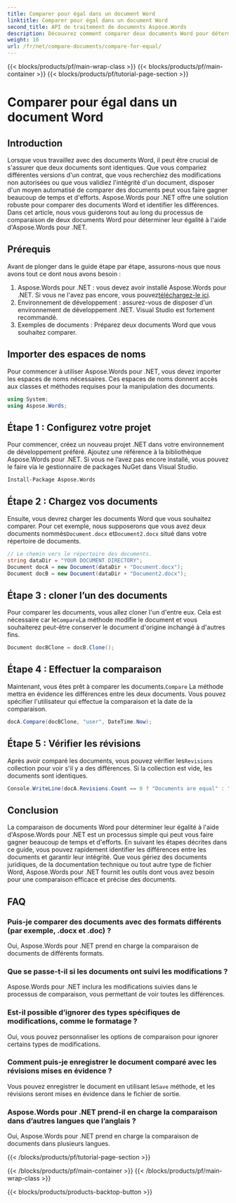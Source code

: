 ```yaml
---
title: Comparer pour égal dans un document Word
linktitle: Comparer pour égal dans un document Word
second_title: API de traitement de documents Aspose.Words
description: Découvrez comment comparer deux documents Word pour déterminer leur égalité à l'aide d'Aspose.Words pour .NET. Suivez ce guide étape par étape pour vous assurer que vos documents sont identiques.
weight: 10
url: /fr/net/compare-documents/compare-for-equal/
---
```


{{< blocks/products/pf/main-wrap-class >}}
{{< blocks/products/pf/main-container >}}
{{< blocks/products/pf/tutorial-page-section >}}

# Comparer pour égal dans un document Word

## Introduction

Lorsque vous travaillez avec des documents Word, il peut être crucial de s'assurer que deux documents sont identiques. Que vous compariez différentes versions d'un contrat, que vous recherchiez des modifications non autorisées ou que vous validiez l'intégrité d'un document, disposer d'un moyen automatisé de comparer des documents peut vous faire gagner beaucoup de temps et d'efforts. Aspose.Words pour .NET offre une solution robuste pour comparer des documents Word et identifier les différences. Dans cet article, nous vous guiderons tout au long du processus de comparaison de deux documents Word pour déterminer leur égalité à l'aide d'Aspose.Words pour .NET. 

## Prérequis

Avant de plonger dans le guide étape par étape, assurons-nous que nous avons tout ce dont nous avons besoin :

1.  Aspose.Words pour .NET : vous devez avoir installé Aspose.Words pour .NET. Si vous ne l'avez pas encore, vous pouvez[téléchargez-le ici](https://releases.aspose.com/words/net/).
2. Environnement de développement : assurez-vous de disposer d'un environnement de développement .NET. Visual Studio est fortement recommandé.
3. Exemples de documents : Préparez deux documents Word que vous souhaitez comparer.

## Importer des espaces de noms

Pour commencer à utiliser Aspose.Words pour .NET, vous devez importer les espaces de noms nécessaires. Ces espaces de noms donnent accès aux classes et méthodes requises pour la manipulation des documents.

```csharp
using System;
using Aspose.Words;
```

## Étape 1 : Configurez votre projet

Pour commencer, créez un nouveau projet .NET dans votre environnement de développement préféré. Ajoutez une référence à la bibliothèque Aspose.Words pour .NET. Si vous ne l’avez pas encore installé, vous pouvez le faire via le gestionnaire de packages NuGet dans Visual Studio.

```sh
Install-Package Aspose.Words
```

## Étape 2 : Chargez vos documents

 Ensuite, vous devrez charger les documents Word que vous souhaitez comparer. Pour cet exemple, nous supposerons que vous avez deux documents nommés`Document.docx` et`Document2.docx` situé dans votre répertoire de documents.

```csharp
// Le chemin vers le répertoire des documents.
string dataDir = "YOUR DOCUMENT DIRECTORY";
Document docA = new Document(dataDir + "Document.docx");
Document docB = new Document(dataDir + "Document2.docx");
```

## Étape 3 : cloner l’un des documents

 Pour comparer les documents, vous allez cloner l'un d'entre eux. Cela est nécessaire car le`Compare`La méthode modifie le document et vous souhaiterez peut-être conserver le document d'origine inchangé à d'autres fins.

```csharp
Document docBClone = docB.Clone();
```

## Étape 4 : Effectuer la comparaison

 Maintenant, vous êtes prêt à comparer les documents.`Compare` La méthode mettra en évidence les différences entre les deux documents. Vous pouvez spécifier l'utilisateur qui effectue la comparaison et la date de la comparaison.

```csharp
docA.Compare(docBClone, "user", DateTime.Now);
```

## Étape 5 : Vérifier les révisions

 Après avoir comparé les documents, vous pouvez vérifier les`Revisions` collection pour voir s'il y a des différences. Si la collection est vide, les documents sont identiques.

```csharp
Console.WriteLine(docA.Revisions.Count == 0 ? "Documents are equal" : "Documents are not equal");
```

## Conclusion

La comparaison de documents Word pour déterminer leur égalité à l'aide d'Aspose.Words pour .NET est un processus simple qui peut vous faire gagner beaucoup de temps et d'efforts. En suivant les étapes décrites dans ce guide, vous pouvez rapidement identifier les différences entre les documents et garantir leur intégrité. Que vous gériez des documents juridiques, de la documentation technique ou tout autre type de fichier Word, Aspose.Words pour .NET fournit les outils dont vous avez besoin pour une comparaison efficace et précise des documents.

## FAQ

### Puis-je comparer des documents avec des formats différents (par exemple, .docx et .doc) ?
Oui, Aspose.Words pour .NET prend en charge la comparaison de documents de différents formats.

### Que se passe-t-il si les documents ont suivi les modifications ?
Aspose.Words pour .NET inclura les modifications suivies dans le processus de comparaison, vous permettant de voir toutes les différences.

### Est-il possible d’ignorer des types spécifiques de modifications, comme le formatage ?
Oui, vous pouvez personnaliser les options de comparaison pour ignorer certains types de modifications.

### Comment puis-je enregistrer le document comparé avec les révisions mises en évidence ?
 Vous pouvez enregistrer le document en utilisant le`Save` méthode, et les révisions seront mises en évidence dans le fichier de sortie.

### Aspose.Words pour .NET prend-il en charge la comparaison dans d’autres langues que l’anglais ?
Oui, Aspose.Words pour .NET prend en charge la comparaison de documents dans plusieurs langues.

{{< /blocks/products/pf/tutorial-page-section >}}

{{< /blocks/products/pf/main-container >}}
{{< /blocks/products/pf/main-wrap-class >}}

{{< blocks/products/products-backtop-button >}}
